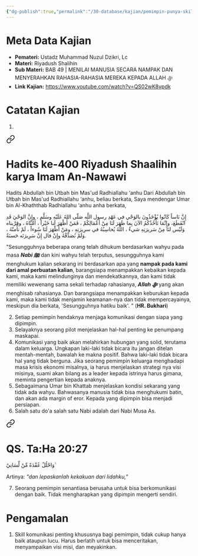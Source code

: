 ```yaml
---
{"dg-publish":true,"permalink":"/30-database/kajian/pemimpin-punya-skill-komunikasi-dan-meyakinkan/","tags":["kajian","RiyadushShalihin"]}
---
```



# Meta Data Kajian
<div><ul class="dataview list-view-ul"><li><span><strong>Pemateri:</strong> Ustadz Muhammad Nuzul Dzikri, Lc</span></li><li><span><strong>Materi:</strong> Riyadush Shalihin</span></li><li><span><strong>Sub Materi:</strong> BAB 49 | MENILAI MANUSIA SECARA NAMPAK DAN MENYERAHKAN RAHASIA-RAHASIA MEREKA KEPADA ALLAH ﷻ</span></li><li><span><strong>Link Kajian:</strong> <a rel="noopener nofollow" class="external-link" href="https://www.youtube.com/watch?v=QS02wK8vpdk" target="_blank">https://www.youtube.com/watch?v=QS02wK8vpdk</a></span></li></ul></div>

 



# Catatan Kajian
1. 
<div class="transclusion internal-embed is-loaded"><a class="markdown-embed-link" href="/30-database/al-hadits/hadits-ke-400-riyadush-shaalihin-karya-imam-an-nawawi/" aria-label="Open link"><svg xmlns="http://www.w3.org/2000/svg" width="24" height="24" viewBox="0 0 24 24" fill="none" stroke="currentColor" stroke-width="2" stroke-linecap="round" stroke-linejoin="round" class="svg-icon lucide-link"><path d="M10 13a5 5 0 0 0 7.54.54l3-3a5 5 0 0 0-7.07-7.07l-1.72 1.71"></path><path d="M14 11a5 5 0 0 0-7.54-.54l-3 3a5 5 0 0 0 7.07 7.07l1.71-1.71"></path></svg></a><div class="markdown-embed">




  

# Hadits ke-400 Riyadush Shaalihin karya Imam An-Nawawi
Hadits Abdullah bin Utbah bin Mas'ud Radhiallahu ‘anhu Dari Abdullah bin Utbah bin Mas'ud Radhiallahu ‘anhu, beliau berkata, Saya mendengar Umar bin Al-Khaththab Radhiallahu ‘anhu anha berkata,

إِنَّ نَاساً كَانُوا يُؤْخَذُونَ بالوَحْي في عَهْدِ رسول اللَّه صَلّى اللهُ عَلَيْهِ وسَلَّم ، وإِنَّ الوَحْيَ قَدِ انْقَطَعَ، وإِنَّمَا نَأْخُذُكُمُ الآنَ بِما ظَهَرَ لَنَا مِنْ أَعْمَالِكُمْ ، فَمَنْ أَظْهَرَ لَنا خَيْراً ، أَمَّنَّاهُ ، وقرَّبناه وَلَيْس لنَا مِنْ سَريرَتِهِ شيءٌ ، اللَّهُ يُحاسِبُهُ في سرِيرَتِهِ ، ومَنْ أَظْهَرَ لَنَا سُوءاً ، لَمْ نأْمنْهُ ، وَلَمْ نُصَدِّقْهُ وإِنْ قال إِنَّ سَرِيرَتَه حَسنَةٌ.

"Sesungguhnya beberapa orang telah dihukum berdasarkan wahyu pada masa ***Nabi ﷺ***   dan kini wahyu telah terputus, sesungguhnya kami menghukum kalian sekarang ini berdasarkan apa yang **nampak pada kami dari amal perbuatan kalian**, barangsiapa menampakkan kebaikan kepada kami, maka kami melindunginya dan mendekatkannya, dan kami tidak memiliki wewenang sama sekali terhadap rahasianya, ***Allah ﷻ***  yang akan menghisab rahasianya. Dan barangsiapa menampakkan keburukan kepada kami, maka kami tidak menjamin keamanan-nya dan tidak mempercayainya, meskipun dia berkata, 'Sesungguhnya hatiku baik'. " (**HR. Bukhari**)

</div></div>

2. Setiap pemimpin hendaknya menjaga komunikasi dengan siapa yang dipimpin. 
3. Selayaknya seorang pilot menjelaskan hal-hal penting ke penumpang maskapai.
4. Komunikasi yang baik akan melahirkan hubungan yang solid, terutama dalam keluarga. Ungkapan laki-laki tidak bicara itu jangan ditelan mentah-mentah, bawalah ke makna positif. Bahwa laki-laki tidak bicara hal yang tidak berguna. Jika seorang pemimpin keluarga menghadapi masa krisis ekonomi misalnya, ia harus menjelaskan strategi nya visi misinya, suami akan bilang as a leader kepada istrinya harus gimana, meminta pengertian kepada anaknya.
5. Sebagaimana Umar bin Khattab menjelaskan kondisi sekarang yang tidak ada wahyu. Bahwasanya manusia tidak bisa menghukumi batin, dan akan ada margin of eror. Kepada yang dipimpin bisa menjadi persiapan.
6. Salah satu do'a salah satu Nabi adalah dari Nabi Musa As. 
<div class="transclusion internal-embed is-loaded"><a class="markdown-embed-link" href="/30-database/al-quran/all-surah/#qs-ta-ha-20-27" aria-label="Open link"><svg xmlns="http://www.w3.org/2000/svg" width="24" height="24" viewBox="0 0 24 24" fill="none" stroke="currentColor" stroke-width="2" stroke-linecap="round" stroke-linejoin="round" class="svg-icon lucide-link"><path d="M10 13a5 5 0 0 0 7.54.54l3-3a5 5 0 0 0-7.07-7.07l-1.72 1.71"></path><path d="M14 11a5 5 0 0 0-7.54-.54l-3 3a5 5 0 0 0 7.07 7.07l1.71-1.71"></path></svg></a><div class="markdown-embed">



# QS. Ta:Ha 20:27
وَاحْلُلْ عُقْدَةً مِّنْ لِّسَانِيْ ۙ

Artinya: *"dan lepaskanlah kekakuan dari lidahku,"*



</div></div>

7. Seorang pemimpin senantiasa berusaha untuk bisa berkomunikasi dengan baik. Tidak mengharapkan yang dipimpin mengerti sendiri.


# Pengamalan
1. Skill komunikasi penting khususnya bagi pemimpin, tidak cukup hanya baik ataupun lucu. Harus berlatih untuk bisa menceritakan, menyampaikan visi misi, dan meyakinkan.
 
 
